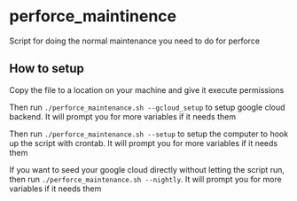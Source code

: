 # perforce_maintinence

Script for doing the normal maintenance you need to do for perforce

## How to setup
Copy the file to a location on your machine and give it execute permissions

Then run `./perforce_maintenance.sh --gcloud_setup` to setup google cloud backend. It will prompt you for more variables if it needs them

Then run `./perforce_maintenance.sh --setup` to setup the computer to hook up the script with crontab. It will prompt you for more variables if it needs them

If you want to seed your google cloud directly without letting the script run, then run `./perforce_maintenance.sh --nightly`. It will prompt you for more variables if it needs them